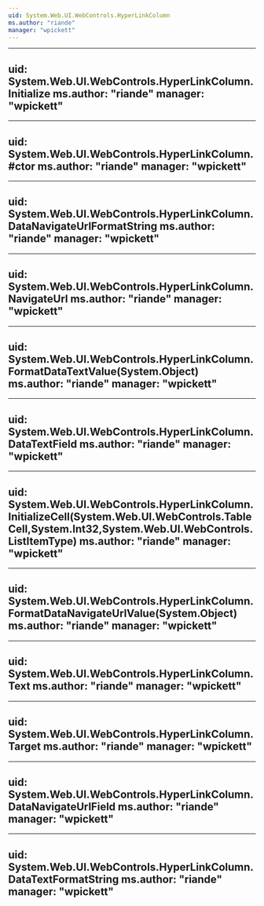 ```yaml
---
uid: System.Web.UI.WebControls.HyperLinkColumn
ms.author: "riande"
manager: "wpickett"
---
```


---
uid: System.Web.UI.WebControls.HyperLinkColumn.Initialize
ms.author: "riande"
manager: "wpickett"
---

---
uid: System.Web.UI.WebControls.HyperLinkColumn.#ctor
ms.author: "riande"
manager: "wpickett"
---

---
uid: System.Web.UI.WebControls.HyperLinkColumn.DataNavigateUrlFormatString
ms.author: "riande"
manager: "wpickett"
---

---
uid: System.Web.UI.WebControls.HyperLinkColumn.NavigateUrl
ms.author: "riande"
manager: "wpickett"
---

---
uid: System.Web.UI.WebControls.HyperLinkColumn.FormatDataTextValue(System.Object)
ms.author: "riande"
manager: "wpickett"
---

---
uid: System.Web.UI.WebControls.HyperLinkColumn.DataTextField
ms.author: "riande"
manager: "wpickett"
---

---
uid: System.Web.UI.WebControls.HyperLinkColumn.InitializeCell(System.Web.UI.WebControls.TableCell,System.Int32,System.Web.UI.WebControls.ListItemType)
ms.author: "riande"
manager: "wpickett"
---

---
uid: System.Web.UI.WebControls.HyperLinkColumn.FormatDataNavigateUrlValue(System.Object)
ms.author: "riande"
manager: "wpickett"
---

---
uid: System.Web.UI.WebControls.HyperLinkColumn.Text
ms.author: "riande"
manager: "wpickett"
---

---
uid: System.Web.UI.WebControls.HyperLinkColumn.Target
ms.author: "riande"
manager: "wpickett"
---

---
uid: System.Web.UI.WebControls.HyperLinkColumn.DataNavigateUrlField
ms.author: "riande"
manager: "wpickett"
---

---
uid: System.Web.UI.WebControls.HyperLinkColumn.DataTextFormatString
ms.author: "riande"
manager: "wpickett"
---
